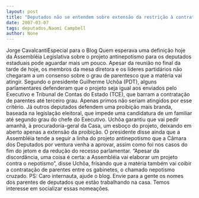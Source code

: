 ```yaml
---
layout: post
title: "Deputados não se entendem sobre extensão da restrição à contratação de parentes"
date: 2007-03-07
tags: deputados,Naomi Campbell
author: None
---
```

Jorge CavalcantiEspecial para o Blog
Quem esperava uma definição hoje da Assembléia Legislativa sobre o projeto antinepotismo para os deputados estaduais pode aguardar mais um pouco. Apesar da reunião no final da tarde de hoje, os membros da mesa diretora e os líderes partidários não chegaram a um consenso sobre o grau de parentesco que a matéria vai atingir. 
Segundo o presidente Guilherme Uchôa (PDT), alguns parlamentares defenderam que o projeto seja igual aos enviados pelo Executivo e Tribunal de Contas do Estado (TCE), que barram a contratação de parentes até terceiro grau. Apenas primos não seriam atingidos por esse critério. 
Já outros deputados defendem uma proibição mais branda, baseada na legislação eleitoral, que impede uma candidatura de um familiar até segundo grau do chefe do Executivo.
Uchôa garantiu que vai pedir amanhã, à procuradoria-geral da Casa, um esboço do projeto, deixando em aberto apenas a extensão da proibição. 
O presidente disse ainda que a Assembléia tende a seguir a linha do projeto antinepotismo que a Câmara dos Deputados por ventura venha a aprovar, assim como foi nos casos do fim do jetom e da redução do recesso parlamentar.
“Apesar da discordância, uma coisa é certa: a Assembléia vai elaborar um projeto contra o nepotismo”, disse Uchôa, frisando que a matéria também vai coibir a contratação de parentes entre os gabinetes, o chamado nepotismo cruzado.
PS: Caro internauta, ajude o blog. Envie para a gente os nomes dos parentes de deputados que estão trabalhando na casa. Temos interesse em socializar essas nomeações. 